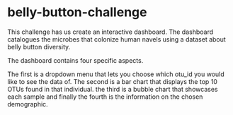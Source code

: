 # belly-button-challenge
This challenge has us create an interactive dashboard. The dashboard catalogues the microbes that colonize human navels using a dataset about belly button diversity.

The dashboard contains four specific aspects.

The first is a dropdown menu that lets you choose which otu_id you would like to see the data of.
The second is a bar chart that displays the top 10 OTUs found in that individual.
the third is a bubble chart that showcases each sample
and finally the fourth is the information on the chosen demographic.
